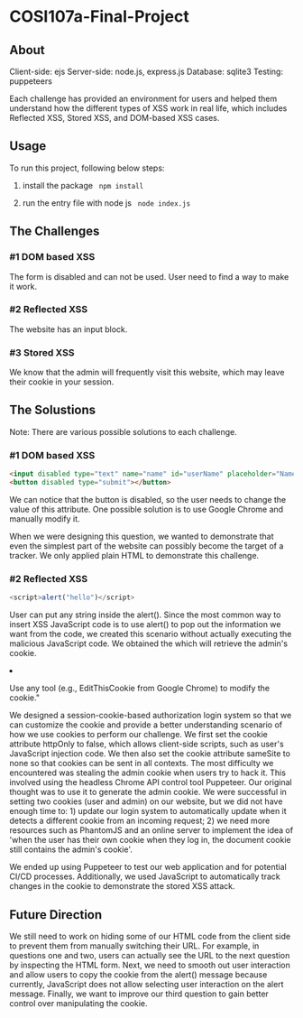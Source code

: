 # COSI107a-Final-Project

## About

Client-side: ejs
Server-side: node.js, express.js
Database: sqlite3
Testing: puppeteers

Each challenge has provided an environment for users and helped them understand how the different types of XSS work in real life, which includes Reflected XSS, Stored XSS, and DOM-based XSS cases.

## Usage

To run this project, following below steps:

1. install the package
   ` npm install`

2. run the entry file with node js
   ` node index.js`

## The Challenges

### #1 DOM based XSS

The form is disabled and can not be used. User need to find a way to make it work.

### #2 Reflected XSS

The website has an input block.

### #3 Stored XSS

We know that the admin will frequently visit this website, which may leave their cookie in your session.

## The Solustions

Note: There are various possible solutions to each challenge.

### #1 DOM based XSS

```html
<input disabled type="text" name="name" id="userName" placeholder="Name" />
<button disabled type="submit"></button>
```

We can notice that the button is disabled, so the user needs to change the value of this attribute. One possible solution is to use Google Chrome and manually modify it.

When we were designing this question, we wanted to demonstrate that even the simplest part of the website can possibly become the target of a tracker. We only applied plain HTML to demonstrate this challenge.

### #2 Reflected XSS

```js
<script>alert("hello")</script>
```

User can put any string inside the alert(). Since the most common way to insert XSS JavaScript code is to use alert() to pop out the information we want from the code, we created this scenario without actually executing the malicious JavaScript code. We obtained the <script> tag with vanilla JavaScript and designed a reaction to it.

The difficulties lie in determining the best way to handle this injection. Should we actually perform an executable JS case, such as using eval() to filter out all the user input text, which lead to too much testing time. When we tried to perform the challenge in this manner, we needed to create extra checking code to ensure that the code would revert to its original state after the user inserted the <script> tag, as it would actually change our DOM structure. Therefore, instead of actually performing the dynamic injection and allowing it to interact with JS code, we used a simpler approach by using tags to sort it out and detect the <script> tag to perform this attack.

### #3 Stored XSS

1. Clicking 'Sign Up' will create a new user.

2. Log in.

3. Insert JavaScript <script>document.cookie</script> which will retrieve the admin's cookie.

4. Use any tool (e.g., EditThisCookie from Google Chrome) to modify the cookie."

We designed a session-cookie-based authorization login system so that we can customize the cookie and provide a better understanding scenario of how we use cookies to perform our challenge. We first set the cookie attribute httpOnly to false, which allows client-side scripts, such as user's JavaScript injection code. We then also set the cookie attribute sameSite to none so that cookies can be sent in all contexts. The most difficulty we encountered was stealing the admin cookie when users try to hack it. This involved using the headless Chrome API control tool Puppeteer. Our original thought was to use it to generate the admin cookie. We were successful in setting two cookies (user and admin) on our website, but we did not have enough time to: 1) update our login system to automatically update when it detects a different cookie from an incoming request; 2) we need more resources such as PhantomJS and an online server to implement the idea of 'when the user has their own cookie when they log in, the document cookie still contains the admin's cookie'.

We ended up using Puppeteer to test our web application and for potential CI/CD processes. Additionally, we used JavaScript to automatically track changes in the cookie to demonstrate the stored XSS attack.

## Future Direction

We still need to work on hiding some of our HTML code from the client side to prevent them from manually switching their URL. For example, in questions one and two, users can actually see the URL to the next question by inspecting the HTML form. Next, we need to smooth out user interaction and allow users to copy the cookie from the alert() message because currently, JavaScript does not allow selecting user interaction on the alert message. Finally, we want to improve our third question to gain better control over manipulating the cookie.